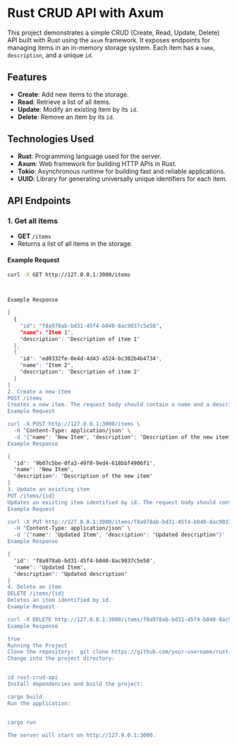 # Rust CRUD API with Axum

This project demonstrates a simple CRUD (Create, Read, Update, Delete) API built with Rust using the `axum` framework. It exposes endpoints for managing items in an in-memory storage system. Each item has a `name`, `description`, and a unique `id`.

## Features
- **Create**: Add new items to the storage.
- **Read**: Retrieve a list of all items.
- **Update**: Modify an existing item by its `id`.
- **Delete**: Remove an item by its `id`.

## Technologies Used
- **Rust**: Programming language used for the server.
- **Axum**: Web framework for building HTTP APIs in Rust.
- **Tokio**: Asynchronous runtime for building fast and reliable applications.
- **UUID**: Library for generating universally unique identifiers for each item.

## API Endpoints

### 1. Get all items
- **GET** `/items`
- Returns a list of all items in the storage.

#### Example Request
```bash
curl -X GET http://127.0.0.1:3000/items



Example Response

[
  {
    "id": "f8a978ab-bd31-45f4-b040-8ac9037c5e50",
    "name": "Item 1",
    "description": "Description of item 1"
  },
  {
    "id": "ed0332fe-0e4d-4d43-a524-bc302b4b4734",
    "name": "Item 2",
    "description": "Description of item 2"
  }
]
2. Create a new item
POST /items
Creates a new item. The request body should contain a name and a description.
Example Request

curl -X POST http://127.0.0.1:3000/items \
  -H "Content-Type: application/json" \
  -d '{"name": "New Item", "description": "Description of the new item"}'
Example Response

{
  "id": "9b07c5be-0fa3-49f0-9ed4-618bbf4906f1",
  "name": "New Item",
  "description": "Description of the new item"
}
3. Update an existing item
PUT /items/{id}
Updates an existing item identified by id. The request body should contain the updated name and description.
Example Request

curl -X PUT http://127.0.0.1:3000/items/f8a978ab-bd31-45f4-b040-8ac9037c5e50 \
  -H "Content-Type: application/json" \
  -d '{"name": "Updated Item", "description": "Updated description"}'
Example Response

{
  "id": "f8a978ab-bd31-45f4-b040-8ac9037c5e50",
  "name": "Updated Item",
  "description": "Updated description"
}
4. Delete an item
DELETE /items/{id}
Deletes an item identified by id.
Example Request

curl -X DELETE http://127.0.0.1:3000/items/f8a978ab-bd31-45f4-b040-8ac9037c5e50
Example Response

true
Running the Project
Clone the repository:  git clone https://github.com/your-username/rust-crud-api.git
Change into the project directory:


cd rust-crud-api
Install dependencies and build the project:

cargo build
Run the application:


cargo run

The server will start on http://127.0.0.1:3000.
